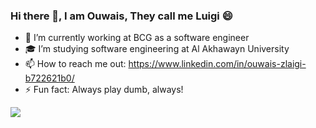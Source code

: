 ### Hi there 👋, I am Ouwais, They call me Luigi 😄

<!--
**ouwais1922/ouwais1922** is a ✨ _special_ ✨ repository because its `README.md` (this file) appears on your GitHub profile.

Here are some ideas to get you started:

- 🔭 I’m currently working on ...
- 🌱 I’m currently learning ...
- 👯 I’m looking to collaborate on ...
- 🤔 I’m looking for help with ...
- 💬 Ask me about ...
- 📫 How to reach me: ...
- 😄 Pronouns: ...
- ⚡ Fun fact: ...
-->
- 🔭 I’m currently working at BCG  as a software engineer
- 🎓 I’m studying software engineering at Al Akhawayn University
- 📫 How to reach me out: https://www.linkedin.com/in/ouwais-zlaigi-b722621b0/
- ⚡ Fun fact: Always play dumb, always!
<img align="left" src="https://github-readme-stats.vercel.app/api?username=ouwais1922&show_icons=true&theme=radical"/>



